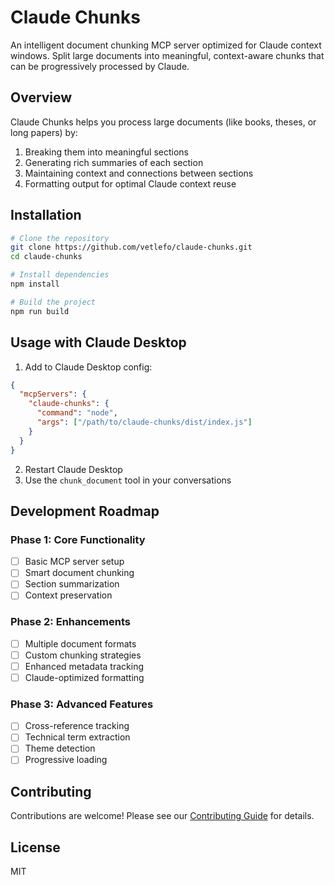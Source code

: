 # Claude Chunks

An intelligent document chunking MCP server optimized for Claude context windows. Split large documents into meaningful, context-aware chunks that can be progressively processed by Claude.

## Overview

Claude Chunks helps you process large documents (like books, theses, or long papers) by:
1. Breaking them into meaningful sections
2. Generating rich summaries of each section
3. Maintaining context and connections between sections
4. Formatting output for optimal Claude context reuse

## Installation

```bash
# Clone the repository
git clone https://github.com/vetlefo/claude-chunks.git
cd claude-chunks

# Install dependencies
npm install

# Build the project
npm run build
```

## Usage with Claude Desktop

1. Add to Claude Desktop config:
```json
{
  "mcpServers": {
    "claude-chunks": {
      "command": "node",
      "args": ["/path/to/claude-chunks/dist/index.js"]
    }
  }
}
```

2. Restart Claude Desktop
3. Use the `chunk_document` tool in your conversations

## Development Roadmap

### Phase 1: Core Functionality
- [ ] Basic MCP server setup
- [ ] Smart document chunking
- [ ] Section summarization
- [ ] Context preservation

### Phase 2: Enhancements
- [ ] Multiple document formats
- [ ] Custom chunking strategies
- [ ] Enhanced metadata tracking
- [ ] Claude-optimized formatting

### Phase 3: Advanced Features
- [ ] Cross-reference tracking
- [ ] Technical term extraction
- [ ] Theme detection
- [ ] Progressive loading

## Contributing

Contributions are welcome! Please see our [Contributing Guide](CONTRIBUTING.md) for details.

## License

MIT